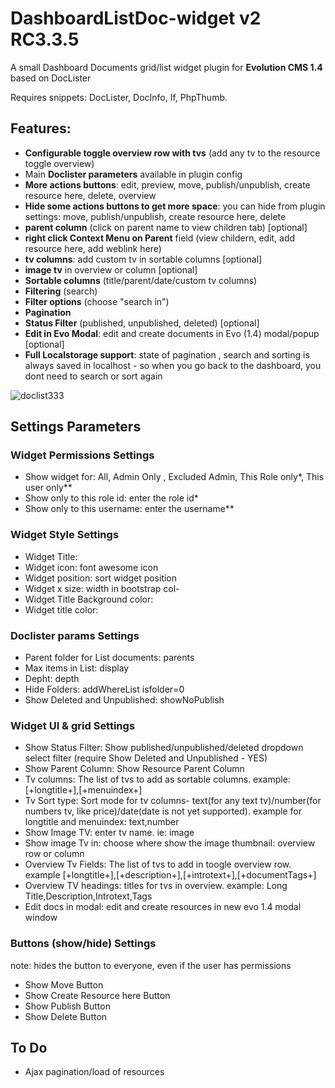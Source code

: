 # DashboardListDoc-widget v2 RC3.3.5

A small Dashboard Documents grid/list widget plugin for **Evolution CMS 1.4** based on DocLister

Requires snippets: DocLister, DocInfo, If, PhpThumb.

## Features:
- **Configurable toggle overview row with tvs** (add any tv to the resource toggle overview)
- Main **Doclister parameters** available in plugin config
- **More actions buttons**: edit, preview, move, publish/unpublish, create resource here, delete, overview 
- **Hide some actions buttons to get more space**: you can hide from plugin settings: move, publish/unpublish, create resource here, delete
- **parent column** (click on parent name to view children tab)  [optional]
- **right click Context Menu on Parent** field (view childern, edit, add resource here, add weblink here)
- **tv columns**: add custom tv in sortable columns  [optional]
- **image tv** in overview or column  [optional]
- **Sortable columns** (title/parent/date/custom tv columns)
- **Filtering** (search)
- **Filter options** (choose "search in")
- **Pagination**
- **Status Filter** (published, unpublished, deleted) [optional]
- **Edit in Evo Modal**: edit and create documents in Evo (1.4) modal/popup [optional]
- **Full Localstorage support**: state of pagination , search and sorting is always saved in localhost - so when you go back to the dashboard, you dont need to search or sort again

![doclist333](https://user-images.githubusercontent.com/7342798/33715917-865d2b64-db54-11e7-9eba-89f12b368be5.png)

## Settings Parameters

### Widget Permissions Settings

* Show widget for: All, Admin Only , Excluded Admin, This Role only*, This user only**
* Show only to this role id: enter the role id*
* Show only to this username: enter the username**

### Widget Style Settings

* Widget Title: 
* Widget icon: font awesome icon
* Widget position: sort widget position
* Widget x size: width in bootstrap col-
* Widget Title Background color:
* Widget title color:

### Doclister params Settings

* Parent folder for List documents: parents
* Max items in List: display
* Depht: depth 
* Hide Folders: addWhereList isfolder=0
* Show Deleted and Unpublished: showNoPublish

### Widget UI & grid Settings

* Show Status Filter: Show published/unpublished/deleted dropdown select filter (require Show Deleted and Unpublished - YES)
* Show Parent Column: Show Resource Parent Column
* Tv columns: The list of tvs to add as sortable columns. example: [+longtitle+],[+menuindex+]
* Tv Sort type: Sort mode for tv columns- text(for any text tv)/number(for numbers tv, like price)/date(date is not yet supported). example for longtitle and menuindex: text,number
* Show Image TV: enter tv name. ie: image
* Show image Tv in: choose where show the image thumbnail: overview row or column
* Overview Tv Fields: The list of tvs to add in toogle overview row. example [+longtitle+],[+description+],[+introtext+],[+documentTags+]
* Overview TV headings: titles for tvs in overview. example: Long Title,Description,Introtext,Tags
* Edit docs in modal: edit and create resources in new evo 1.4 modal window

### Buttons (show/hide) Settings

note: hides the button to everyone, even if the user has permissions
* Show Move Button
* Show Create Resource here Button
* Show Publish Button
* Show Delete Button



## To Do

- Ajax pagination/load of resources
